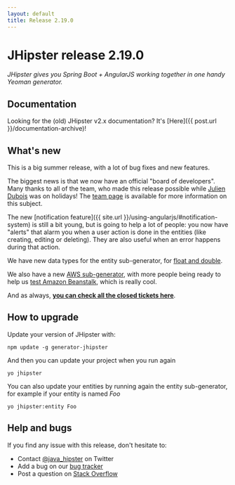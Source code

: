 ```yaml
---
layout: default
title: Release 2.19.0
---
```


JHipster release 2.19.0
==================

*JHipster gives you Spring Boot + AngularJS working together in one handy Yeoman generator.*

Documentation
----------

Looking for the (old) JHipster v2.x documentation? It's [Here]({{ post.url }}/documentation-archive)!

What's new
----------

This is a big summer release, with a lot of bug fixes and new features.

The biggest news is that we now have an official "board of developers". Many thanks to all of the team, who made this release possible while [Julien Dubois](https://twitter.com/juliendubois) was on holidays! The [team page](/team/) is available for more information on this subject.

The new [notification feature]({{ site.url }}/using-angularjs/#notification-system) is still a bit young, but is going to help a lot of people: you now have "alerts" that alarm you when a user action is done in the entities (like creating, editing or deleting). They are also useful when an error happens during that action.

We have new data types for the entity sub-generator, for [float and double](https://github.com/jhipster/generator-jhipster/pull/1692).

We also have a new [AWS sub-generator](https://github.com/jhipster/generator-jhipster/pull/1686), with more people being ready to help us [test Amazon Beanstalk](https://github.com/jhipster/generator-jhipster/issues/1779), which is really cool.

And as always, __[you can check all the closed tickets here](https://github.com/jhipster/generator-jhipster/issues?q=milestone%3A2.19.0+is%3Aclosed)__.

How to upgrade
------------

Update your version of JHipster with:

```
npm update -g generator-jhipster
```

And then you can update your project when you run again

```
yo jhipster
```

You can also update your entities by running again the entity sub-generator, for example if your entity is named _Foo_

```
yo jhipster:entity Foo
```

Help and bugs
--------------

If you find any issue with this release, don't hesitate to:

- Contact [@java_hipster](https://twitter.com/java_hipster) on Twitter
- Add a bug on our [bug tracker](https://github.com/jhipster/generator-jhipster/issues?state=open)
- Post a question on [Stack Overflow](http://stackoverflow.com/tags/jhipster/info)
